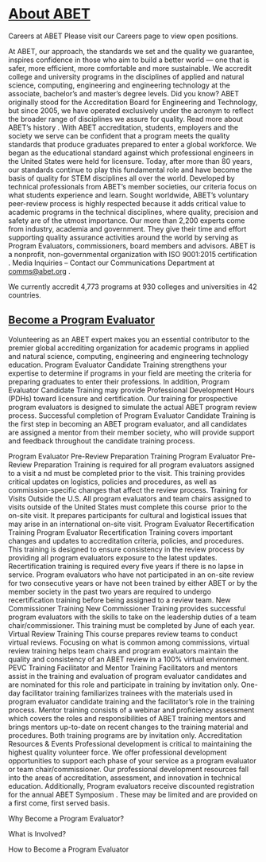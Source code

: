 # [About ABET](https://www.abet.org/about-abet/)

Careers at ABET
Please visit our
Careers page
to view open positions.

At ABET, our approach, the standards we set and the quality we guarantee, inspires confidence in those who aim to build a better world — one that is safer, more efficient, more comfortable and more sustainable.
We accredit college and university programs in the disciplines of applied and natural science, computing, engineering and engineering technology at the associate, bachelor’s and master’s degree levels.
Did you know?
ABET originally stood for the Accreditation Board for Engineering and Technology, but since 2005, we have operated exclusively under the acronym to reflect the broader range of disciplines we assure for quality.
Read more about ABET’s history
.
With ABET accreditation, students, employers and the society we serve can be confident that a program meets the quality standards that produce graduates prepared to enter a global workforce.
We began as the educational standard against which professional engineers in the United States were held for licensure. Today, after more than 80 years, our standards continue to play this fundamental role and have become the basis of quality for STEM disciplines all over the world.
Developed by technical professionals from ABET’s member societies, our criteria focus on what students experience and learn. Sought worldwide, ABET’s voluntary peer-review process is highly respected because it adds critical value to academic programs in the technical disciplines, where quality, precision and safety are of the utmost importance.
Our more than 2,200 experts come from industry, academia and government. They give their time and effort supporting quality assurance activities around the world by serving as Program Evaluators, commissioners, board members and advisors.
ABET is a nonprofit, non-governmental organization with
ISO 9001:2015 certification
.
Media Inquiries
– Contact our Communications Department at
comms@abet.org
.

We currently accredit 4,773 programs at 930 colleges and universities in 42 countries.

## [Become a Program Evaluator](https://www.abet.org/program-evaluators/become-a-program-evaluator/)

Volunteering as an ABET expert makes you an essential contributor to the premier global accrediting organization for academic programs in applied and natural science, computing, engineering and engineering technology education.
Program Evaluator Candidate Training strengthens your expertise to determine if programs in your field are meeting the criteria for preparing graduates to enter their professions. In addition, Program Evaluator Candidate Training may provide
Professional Development Hours (PDHs)
toward licensure and certification.
Our training for prospective program evaluators is designed to simulate the actual ABET program review process. Successful completion of Program Evaluator Candidate Training is the first step in becoming an ABET program evaluator, and all candidates are assigned a mentor from their member society, who will provide support and feedback throughout the candidate training process.

Program Evaluator Pre-Review Preparation Training
Program Evaluator Pre-Review Preparation Training is
required for all program evaluators assigned to a visit
a
nd must be completed prior to the visit. This training provides critical updates on logistics, policies and procedures, as well as commission-specific changes that affect the review process.
Training for Visits Outside the U.S.
All program evaluators and team chairs assigned to visits outside of the United States must complete this course  prior to the on-site visit. It prepares participants for cultural and logistical issues that may arise in an international on-site visit.
Program Evaluator Recertification Training
Program Evaluator Recertification Training covers important changes and updates to accreditation criteria, policies, and procedures. This training is designed to ensure consistency in the review process by providing all program evaluators exposure to the latest updates. Recertification training is required every five years if there is no lapse in service. Program evaluators who have not participated in an on-site review for two consecutive years or have not been trained by either ABET or by the member society in the past two years are required to undergo recertification training before being assigned to a review team.
New Commissioner Training
New Commissioner Training provides successful program evaluators with the skills to take on the leadership duties of a team chair/commissioner. This training must be completed by June of each year.
Virtual Review Training
This course prepares review teams to conduct virtual reviews. Focusing on what is common among commissions, virtual review training helps team chairs and program evaluators maintain the quality and consistency of an ABET review in a 100% virtual environment.
PEVC Training Facilitator and Mentor Training
Facilitators and mentors assist in the training and evaluation of program evaluator candidates and are nominated for this role and participate in training by invitation only. One-day facilitator training familiarizes trainees with the materials used in program evaluator candidate training and the facilitator’s role in the training process. Mentor training consists of a webinar and proficiency assessment which covers the roles and responsibilities of ABET training mentors and brings mentors up-to-date on recent changes to the training material and procedures. Both training programs are by invitation only.
Accreditation Resources & Events
Professional development is critical to maintaining the highest quality volunteer force. We offer professional development opportunities to support each phase of your service as a program evaluator or team chair/commissioner. Our
professional development resources
fall into the areas of accreditation, assessment, and innovation in technical education. Additionally, Program evaluators receive discounted registration for the annual
ABET Symposium
. These may be limited and are provided on a first come, first served basis.

Why Become a Program Evaluator?

What is Involved?

How to Become a Program Evaluator